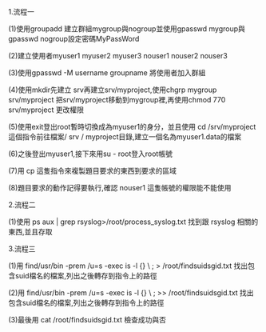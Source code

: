 1.流程一  

(1)使用groupadd 建立群組mygroup與nogroup並使用gpasswd mygroup與gpasswd nogroup設定密碼MyPassWord  

(2)建立使用者myuser1 myuser2 myuser3 nouser1 nouser2 nouser3  

(3)使用gpasswd -M username groupname 將使用者加入群組  

(4)使用mkdir先建立 srv再建立srv/myproject,使用chgrp mygroup srv/myproject 把srv/myproject移動到mygroup裡,再使用chmod 770 srv/myproject 更改權限  

(5)使用exit登出root暫時切換成為myuser1的身分，並且使用 cd /srv/myproject 這個指令前往檔案/ srv / myproject目錄,建立一個名為myuser1.data的檔案

(6)之後登出myuser1,接下來用su - root登入root帳號  

(7)用 cp 這隻指令來複製題目要求的東西到要求的區域  

(8)題目要求的動作記得要執行,確認 nouser1 這隻帳號的權限能不能使用  

2.流程二

(1)使用 ps aux | grep rsyslog>/root/process_syslog.txt 找到跟 rsyslog 相關的東西,並且存取

3.流程三

(1)用 find/usr/bin -prem /u=s -exec is -l {} \ ; > /root/findsuidsgid.txt 找出包含suid檔名的檔案,列出之後轉存到指令上的路徑  

(2)用 find/usr/bin -prem /u=s -exec is -l {} \ ; >> /root/findsuidsgid.txt 找出包含suid檔名的檔案,列出之後轉存到指令上的路徑  

(3)最後用 cat /root/findsuidsgid.txt 檢查成功與否

